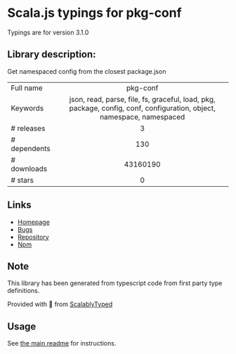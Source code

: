 
# Scala.js typings for pkg-conf

Typings are for version 3.1.0

## Library description:
Get namespaced config from the closest package.json

|                    |                 |
| ------------------ | :-------------: |
| Full name          | pkg-conf |
| Keywords           | json, read, parse, file, fs, graceful, load, pkg, package, config, conf, configuration, object, namespace, namespaced |
| # releases         | 3 |
| # dependents       | 130 |
| # downloads        | 43160190 |
| # stars            | 0 |

## Links
- [Homepage](https://github.com/sindresorhus/pkg-conf#readme)
- [Bugs](https://github.com/sindresorhus/pkg-conf/issues)
- [Repository](https://github.com/sindresorhus/pkg-conf)
- [Npm](https://www.npmjs.com/package/pkg-conf)
    


## Note
This library has been generated from typescript code from first party type definitions.

Provided with :purple_heart: from [ScalablyTyped](https://github.com/oyvindberg/ScalablyTyped)

## Usage
See [the main readme](../../readme.md) for instructions.


